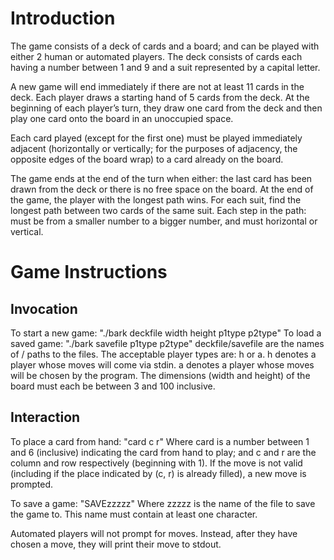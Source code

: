 # Introduction
The game consists of a deck of cards and a board; and can be played with either 2 human or automated players. The deck consists of cards each having a number between 1 and 9 and a suit represented by a capital letter.

A new game will end immediately if there are not at least 11 cards in the deck. Each player draws a starting hand of 5 cards from the deck. At the beginning of each player’s turn, they draw one card from the deck and then play one card onto the board in an unoccupied space.

Each card played (except for the first one) must be played immediately adjacent (horizontally or vertically; for the purposes of adjacency, the opposite edges of the board wrap) to a card already on the board.

The game ends at the end of the turn when either: the last card has been drawn from the deck or there is no free space on the board. At the end of the game, the player with the longest path wins. For each suit, find the longest path between two cards of the same suit. Each step in the path: must be from a smaller number to a bigger number, and must horizontal or vertical.

# Game Instructions
## Invocation
To start a new game: "./bark deckfile width height p1type p2type"
To load a saved game: "./bark savefile p1type p2type"
deckfile/savefile are the names of / paths to the files.
The acceptable player types are: h or a.
h denotes a player whose moves will come via stdin.
a denotes a player whose moves will be chosen by the program.
The dimensions (width and height) of the board must each be between 3 and 100 inclusive.

## Interaction
To place a card from hand: "card c r"
Where card is a number between 1 and 6 (inclusive) indicating the card from hand to play; and c and r are the
column and row respectively (beginning with 1). If the move is not valid (including if the place indicated by
(c, r) is already filled), a new move is prompted.

To save a game: "SAVEzzzzz"
Where zzzzz is the name of the file to save the game to. This name must contain at least one character.

Automated players will not prompt for moves. Instead, after they have chosen a move, they will print their move to stdout.
